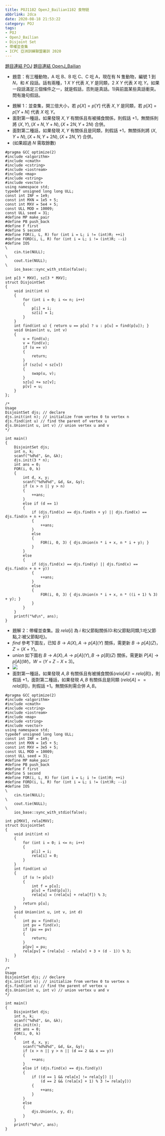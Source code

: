 ```yaml
---
title: POJ1182 OpenJ_Bailian1182 食物链
abbrlink: 2dca
date: 2020-08-18 21:53:22
category: POJ
tags:
- POJ
- OpenJ_Bailian
- Disjoint Set
- 帶權並查集
- ICPC 亞洲訓練聯盟暑訓 2020
---
```

[題目連結 POJ](http://poj.org/problem?id=1182)
[題目連結 OpenJ_Bailian](http://bailian.openjudge.cn/practice/1182?lang=en_US)
* 題意：有三種動物，A 吃 B、B 吃 C、C 吃 A，現在有 N 隻動物，編號 $1$ 到 $N$，和 $K$ 段話。話有兩種，$1\ X\ Y$ 代表 $X,Y$ 是同類，$2\ X\ Y$ 代表 $X$ 吃 $Y$。如果一段話滿足三個條件之一，就是假話，否則是真話。1)與前面某些真話衝突。問有幾句假話。
<!-- more -->
* 題解 1：並查集，開三倍大小，若 $p[X]=p[Y]$ 代表 $X,Y$ 是同類，若 $p[X]=p[Y+N]$ 代表 $X$ 吃 $Y$。
* 面對第一種話，如果發現 $X,Y$ 有關係且有被捕食關係，則假話 $+1$，無關係則將 $(X,Y),(X+N,Y+N),(X+2N,Y+2N)$ 合併。
* 面對第二種話，如果發現 $X,Y$ 有關係且是同類，則假話 $+1$，無關係則將 $(X,Y+N),(X+N,Y+2N),(X+2N,Y)$ 合併。
* (如果超過 $N$ 需取餘數)
```cpp=
#pragma GCC optimize(2)
#include <algorithm>
#include <cmath>
#include <cstring>
#include <iostream>
#include <map>
#include <string>
#include <vector>
using namespace std;
typedef unsigned long long ULL;
const int INF = 1e9;
const int MXN = 1e5 + 5;
const int MXV = 5e4 + 5;
const ULL MOD = 10009;
const ULL seed = 31;
#define MP make_pair
#define PB push_back
#define F first
#define S second
#define FOR(i, L, R) for (int i = L; i != (int)R; ++i)
#define FORD(i, L, R) for (int i = L; i != (int)R; --i)
#define IOS                                                                    \
    cin.tie(NULL);                                                             \
    cout.tie(NULL);                                                            \
    ios_base::sync_with_stdio(false);

int p[3 * MXV], sz[3 * MXV];
struct DisjointSet
{
    void init(int n)
    {
        for (int i = 0; i <= n; i++)
        {
            p[i] = i;
            sz[i] = 1;
        }
    }
    int find(int u) { return u == p[u] ? u : p[u] = find(p[u]); }
    void Union(int u, int v)
    {
        u = find(u);
        v = find(v);
        if (u == v)
        {
            return;
        }
        if (sz[u] < sz[v])
        {
            swap(u, v);
        }
        sz[u] += sz[v];
        p[v] = u;
    }
};

/*
Usage
DisjointSet djs; // declare
djs.init(int n); // initialize from vertex 0 to vertex n
djs.find(int u) // find the parent of vertex u
djs.Union(int u, int v) // union vertex u and v
*/

int main()
{
    DisjointSet djs;
    int n, k;
    scanf("%d%d", &n, &k);
    djs.init(3 * n);
    int ans = 0;
    FOR(i, 0, k)
    {
        int d, x, y;
        scanf("%d%d%d", &d, &x, &y);
        if (x > n || y > n)
        {
            ++ans;
        }
        else if (d == 1)
        {
            if (djs.find(x) == djs.find(n + y) || djs.find(x) == djs.find(n + n + y))
            {
                ++ans;
            }
            else
            {
                FOR(i, 0, 3) { djs.Union(n * i + x, n * i + y); }
            }
        }
        else
        {
            if (djs.find(x) == djs.find(y) || djs.find(x) == djs.find(n + n + y))
            {
                ++ans;
            }
            else
            {
                FOR(i, 0, 3) { djs.Union(n * i + x, n * ((i + 1) % 3) + y); }
            }
        }
    }
    printf("%d\n", ans);
}
```
* 題解 2：帶權並查集。設 $rela[i]$ 為 $i$ 和父節點關係(0:和父節點同類,1:吃父節點,2:被父節點吃)。
* $find$ 參考下圖左，已知 $B\to A(X),A\to p[A](Y)$ 關係，需更新 $B\to p[A](Z)$，$Z=(X+Y)%3$。
* $union$ 如下圖右 $B\to A(X),A\to p[A](Y),B\to p[B](Z)$ 關係，需更新 $P[A]\to p[A](W)$，$W=(Y+Z-X+3)%3$。
* ![](https://i.imgur.com/oYNG9KM.png)
* 面對第一種話，如果發現 $A,B$ 有關係且有被捕食關係($rela[A]!=rela[B]$)，則假話 $+1$，面對第二種話，如果發現 $A,B$ 有關係且是同類 ($rela[A]==rela[B]$)，則假話 $+1$。無關係則需合併 $A,B$。

```cpp=
#pragma GCC optimize(2)
#include <algorithm>
#include <cmath>
#include <cstring>
#include <iostream>
#include <map>
#include <string>
#include <vector>
using namespace std;
typedef unsigned long long ULL;
const int INF = 1e9;
const int MXN = 1e5 + 5;
const int MXV = 3e5 + 5;
const ULL MOD = 10009;
const ULL seed = 31;
#define MP make_pair
#define PB push_back
#define F first
#define S second
#define FOR(i, L, R) for (int i = L; i != (int)R; ++i)
#define FORD(i, L, R) for (int i = L; i != (int)R; --i)
#define IOS                                                                    \
    cin.tie(NULL);                                                             \
    cout.tie(NULL);                                                            \
    ios_base::sync_with_stdio(false);

int p[MXV], rela[MXV];
struct DisjointSet
{
    void init(int n)
    {
        for (int i = 0; i <= n; i++)
        {
            p[i] = i;
            rela[i] = 0;
        }
    }
    int find(int u)
    {
        if (u != p[u])
        {
            int f = p[u];
            p[u] = find(p[u]);
            rela[u] = (rela[u] + rela[f]) % 3;
        }
        return p[u];
    }
    void Union(int u, int v, int d)
    {
        int pu = find(u);
        int pv = find(v);
        if (pu == pv)
        {
            return;
        }
        p[pv] = pu;
        rela[pv] = (rela[u] - rela[v] + 3 + (d - 1)) % 3;
    }
};

/*
Usage
DisjointSet djs; // declare
djs.init(int n); // initialize from vertex 0 to vertex n
djs.find(int u) // find the parent of vertex u
djs.Union(int u, int v) // union vertex u and v
*/

int main()
{
    DisjointSet djs;
    int n, k;
    scanf("%d%d", &n, &k);
    djs.init(n);
    int ans = 0;
    FOR(i, 0, k)
    {
        int d, x, y;
        scanf("%d%d%d", &d, &x, &y);
        if (x > n || y > n || (d == 2 && x == y))
        {
            ++ans;
        }
        else if (djs.find(x) == djs.find(y))
        {
            if ((d == 1 && rela[x] != rela[y]) ||
                (d == 2 && (rela[x] + 1) % 3 != rela[y]))
            {
                ++ans;
            }
        }
        else
        {
            djs.Union(x, y, d);
        }
    }
    printf("%d\n", ans);
}
```